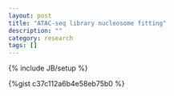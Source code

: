 ```yaml
---
layout: post
title: "ATAC-seq library nucleosome fitting"
description: ""
category: research
tags: []
---
```

{% include JB/setup %}

{%gist c37c112a6b4e58eb75b0 %}
